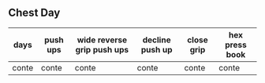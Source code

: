 ## Chest Day

days|push ups|wide reverse grip push ups|decline push up|close grip|hex press book
-----|-----|-----|-----|-----|-----
conte|conte|conte|conte|conte|conte




